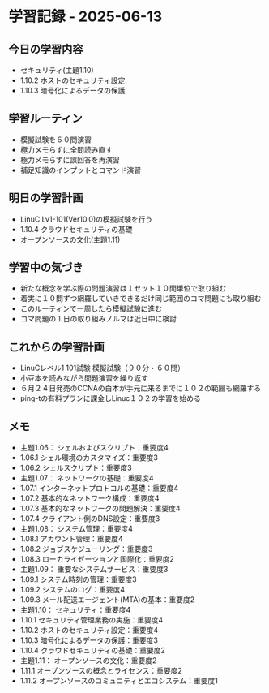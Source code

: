 # 学習記録 - 2025-06-13

## 今日の学習内容
- セキュリティ(主題1.10)
- 1.10.2	ホストのセキュリティ設定
- 1.10.3	暗号化によるデータの保護

## 学習ルーティン
- 模擬試験を６０問演習
- 極力メモらずに全問読み直す
- 極力メモらずに誤回答を再演習
- 補足知識のインプットとコマンド演習

## 明日の学習計画
- LinuC Lv1-101(Ver10.0)の模擬試験を行う
- 1.10.4	クラウドセキュリティの基礎
- オープンソースの文化(主題1.11)
## 学習中の気づき
- 新たな概念を学ぶ際の問題演習は１セット１０問単位で取り組む
- 着実に１０問ずつ網羅していきできるだけ同じ範囲のコマ問題にも取り組む
- このルーティンで一周したら模擬試験に進む
- コマ問題の１日の取り組みノルマは近日中に検討
## これからの学習計画
- LinuCレベル1 101試験 模擬試験（９０分・６０問）
- 小豆本を読みながら問題演習を繰り返す
- ６月２４日発売のCCNAの白本が手元に来るまでに１０２の範囲も網羅する
- ping-tの有料プランに課金しLinuc１０２の学習を始める

## メモ
- 主題1.06：	シェルおよびスクリプト：重要度4
- 1.06.1	シェル環境のカスタマイズ：重要度3
- 1.06.2	シェルスクリプト：重要度3
- 主題1.07：	ネットワークの基礎：重要度4
- 1.07.1	インターネットプロトコルの基礎：重要度4
- 1.07.2	基本的なネットワーク構成：重要度4
- 1.07.3	基本的なネットワークの問題解決：重要度4
- 1.07.4	クライアント側のDNS設定：重要度3
- 主題1.08：	システム管理：重要度4
- 1.08.1	アカウント管理：重要度4
- 1.08.2	ジョブスケジューリング：重要度3
- 1.08.3	ローカライゼーションと国際化：重要度2
- 主題1.09：	重要なシステムサービス：重要度3
- 1.09.1	システム時刻の管理：重要度3
- 1.09.2	システムのログ：重要度4
- 1.09.3	メール配送エージェント(MTA)の基本：重要度2
- 主題1.10：	セキュリティ：重要度4
- 1.10.1	セキュリティ管理業務の実施：重要度4
- 1.10.2	ホストのセキュリティ設定：重要度4
- 1.10.3	暗号化によるデータの保護：重要度3
- 1.10.4	クラウドセキュリティの基礎：重要度2
- 主題1.11：	オープンソースの文化：重要度2
- 1.11.1	オープンソースの概念とライセンス：重要度2
- 1.11.2	オープンソースのコミュニティとエコシステム：重要度1